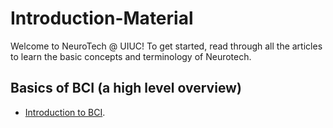 # Introduction-Material
Welcome to NeuroTech @ UIUC!
To get started, read through all the articles to learn the basic concepts and terminology of Neurotech. 

## Basics of BCI (a high level overview)
  - [Introduction to BCI](http://learn.neurotechedu.com/introtobci/).
